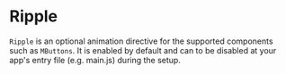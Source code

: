 # Ripple

`Ripple` is an optional animation directive for the supported components such as `MButtons`. It is enabled by default and can to be disabled at your app's entry file (e.g. main.js) during the setup.

<!--@include: ./snippets/import.md-->
<!--@include: ./snippets/usage.md-->
<!--@include: ./snippets/demo/basic.md-->
<!--@include: ./snippets/demo/custom.md-->
